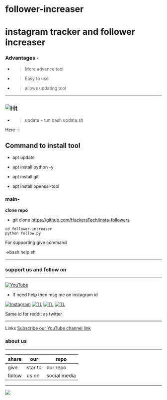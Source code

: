 # follower-increaser
# instagram  tracker and follower increaser
### Advantages -
- >More advance tool 
- >Easy to use
- >allows updating tool 

---
![Ht](https://img.shields.io/badge/Made%20by-HackersTech-brightgreen)
---

- >update - run bash update.sh

Here -:
## Command to install tool



- apt update 

- apt install python -y

- apt install git 

- apt install openssl-tool



### main-

**clone** **repo**


- git clone https://github.com/HackersTech/insta-followers
```
cd follower-increaser
python follow.py
```
For supporting give command

->bash help.sh
 
---
### support us and follow on 

---
<a href="https://youtube.com/channel/UCEX1r_jZouOOpKY7DiWIR6A"><img title="YouTube" src="https://img.shields.io/badge/YouTube-Hackers Tech-blue?style=for-the-badge&logo=Youtube"></a>

- If need help then msg me on instagram id

[![Instagram](https://img.shields.io/badge/INSTAGRAM-ForHelp-green?style=for-the-badge&logo=instagram)](
https://instagram.com/hackers__tech?utm_medium=copy_link)
[![TL](https://img.shields.io/badge/TELEGRAM-CHANNEL-brightgreen?style=for-the-badge&logo=telegram)](https://t.me/hacker_s_tech)
[![TL](https://img.shields.io/badge/Twitter-account-red?style=for-the-badge&logo=Twitter)](https://twitter.com/HackersTech1?s=09)
[![TL](https://img.shields.io/badge/reddit-account-blueviolet?style=for-the-badge&logo=reddit)](https://twitter.com/HackersTech1?s=09)


Same id for reddit as twitter


---
Links
[Subscribe our YouTube channel link](https://youtube.com/channel/UCEX1r_jZouOOpKY7DiWIR6A)


### about us 

---
|share|our|repo |
|----|----|----|
|give|star to|our repo |
|follow|us on|social media|

---



![](https://www.codewars.com/users/Hackers%20Tech/badges/large)

